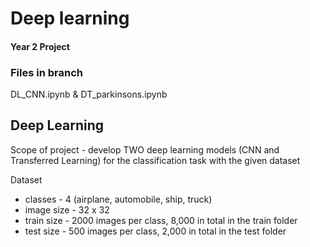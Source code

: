# Deep learning
#### Year 2 Project
### Files in branch
DL_CNN.ipynb & DT_parkinsons.ipynb

## Deep Learning
Scope of project - develop TWO deep learning models (CNN and Transferred Learning) for the classification task with the given dataset


Dataset
- classes - 4 (airplane, automobile, ship, truck)
- image size - 32 x 32
- train size - 2000 images per class, 8,000 in total in the train folder
- test size - 500 images per class, 2,000 in total in the test folder

